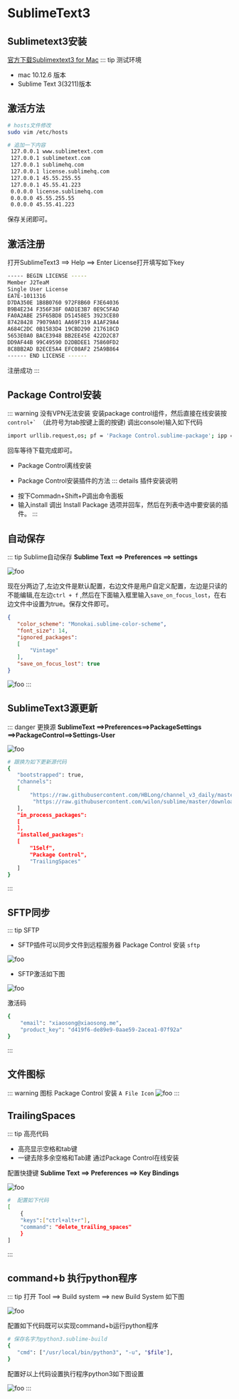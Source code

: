 # SublimeText3

## Sublimetext3安装
[官方下载Sublimextext3 for Mac](https://download.sublimetext.com/Sublime%20Text%20Build%203211.dmg)
::: tip 测试环境
* mac 10.12.6 版本
* Sublime Text 3(3211)版本

## 激活方法
```sh
# hosts文件修改
sudo vim /etc/hosts

# 追加一下内容
 127.0.0.1 www.sublimetext.com
 127.0.0.1 sublimetext.com
 127.0.0.1 sublimehq.com
 127.0.0.1 license.sublimehq.com
 127.0.0.1 45.55.255.55
 127.0.0.1 45.55.41.223
 0.0.0.0 license.sublimehq.com
 0.0.0.0 45.55.255.55
 0.0.0.0 45.55.41.223
```
 保存关闭即可。

## 激活注册
 打开SublimeText3 ==> Help ==> Enter License打开填写如下key
 ```sh
 ----- BEGIN LICENSE -----
 Member J2TeaM
 Single User License
 EA7E-1011316
 D7DA350E 1B8B0760 972F8B60 F3E64036
 B9B4E234 F356F38F 0AD1E3B7 0E9C5FAD
 FA0A2ABE 25F65BD8 D51458E5 3923CE80
 87428428 79079A01 AA69F319 A1AF29A4
 A684C2DC 0B1583D4 19CBD290 217618CD
 5653E0A0 BACE3948 BB2EE45E 422D2C87
 DD9AF44B 99C49590 D2DBDEE1 75860FD2
 8C8BB2AD B2ECE5A4 EFC08AF2 25A9B864
 ------ END LICENSE ------
 ```
 注册成功
:::

## Package Control安装
::: warning 没有VPN无法安装
 安装package control组件，然后直接在线安装按```control+` ```（此符号为tab按键上面的按键) 调出console)输入如下代码
 ```sh
 import urllib.request,os; pf = 'Package Control.sublime-package'; ipp = sublime.installed_packages_path(); urllib.request.install_opener( urllib.request.build_opener( urllib.request.ProxyHandler()) ); open(os.path.join(ipp, pf), 'wb').write(urllib.request.urlopen( 'http://sublime.wbond.net/' + pf.replace(' ','%20')).read())
 ```
 回车等待下载完成即可。

* Package Control离线安装 

* Package Control安装插件的方法
::: details 插件安装说明
 - 按下Commadn+Shift+P调出命令面板
 - 输入install 调出 Install Package 选项并回车，然后在列表中选中要安装的插件。
:::

## 自动保存
::: tip Sublime自动保存
 **Sublime Text ==> Preferences ==> settings**

<img :src="$withBase('/imgs/sublime_auto_save.png')" alt="foo">

 现在分两边了,左边文件是默认配置，右边文件是用户自定义配置，左边是只读的不能编辑,在左边`ctrl + f` ,然后在下面输入框里输入`save_on_focus_lost`，在右边文件中设置为true。保存文件即可。
 
```json
{
   "color_scheme": "Monokai.sublime-color-scheme",
   "font_size": 14,
   "ignored_packages":
   [
       "Vintage"
   ],
   "save_on_focus_lost": true
}
```
<img :src="$withBase('/imgs/sublime_auto_save1.png')" alt="foo">
:::

## SublimeText3源更新
::: danger 更换源
 **SublimeText ==>Preferences==>PackageSettings ==>PackageControl==>Settings-User**

 <img :src="$withBase('/imgs/sublime.png')" alt="foo">

```sh
# 跟换为如下更新源代码
{
   "bootstrapped": true,
   "channels":
   [
       "https://raw.githubusercontent.com/HBLong/channel_v3_daily/master/channel_v3.json",
        "https://raw.githubusercontent.com/wilon/sublime/master/download/channel_v3.json"
   ],
   "in_process_packages":
   [
   ],
   "installed_packages":
   [
       "1Self",
       "Package Control",
       "TrailingSpaces"
   ]
}
```
:::

## SFTP同步
::: tip SFTP
* SFTP插件可以同步文件到远程服务器
Package Control 安装 `sftp`
<img :src="$withBase('/imgs/sftp.png')" alt="foo">

* SFTP激活如下图
<img :src="$withBase('/imgs/sftp1.jpg')" alt="foo">

激活码
```sh
{
    "email": "xiaosong@xiaosong.me",
    "product_key": "d419f6-de89e9-0aae59-2acea1-07f92a"
}
```
:::

## 文件图标
::: warning 图标
Package Control 安装 `A File Icon`
<img :src="$withBase('/imgs/afileicon.png')" alt="foo">
:::


##  TrailingSpaces
::: tip 高亮代码
 - 高亮显示空格和tab键
 - 一键去除多余空格和Tab建
通过Package Control在线安装

 配置快捷键
 **Sublime Text ==> Preferences ==> Key Bindings**

 <img :src="$withBase('/imgs/sublime2.png')" alt="foo">

```sh
#  配置如下代码
[
    {
    "keys":["ctrl+alt+r"],
    "command": "delete_trailing_spaces"
    }
]
```
:::

## command+b 执行python程序
::: tip
打开 Tool ==> Build system ==> new Build System 如下图

<img :src="$withBase('/imgs/sublime_python.png')" alt="foo">

 配置如下代码既可以实现command+b运行python程序

```sh
# 保存名字为python3.sublime-build
{
   "cmd": ["/usr/local/bin/python3", "-u", "$file"],
}
```

配置好以上代码设置执行程序python3如下图设置

<img :src="$withBase('/imgs/sublime_python2.png')" alt="foo">
:::
